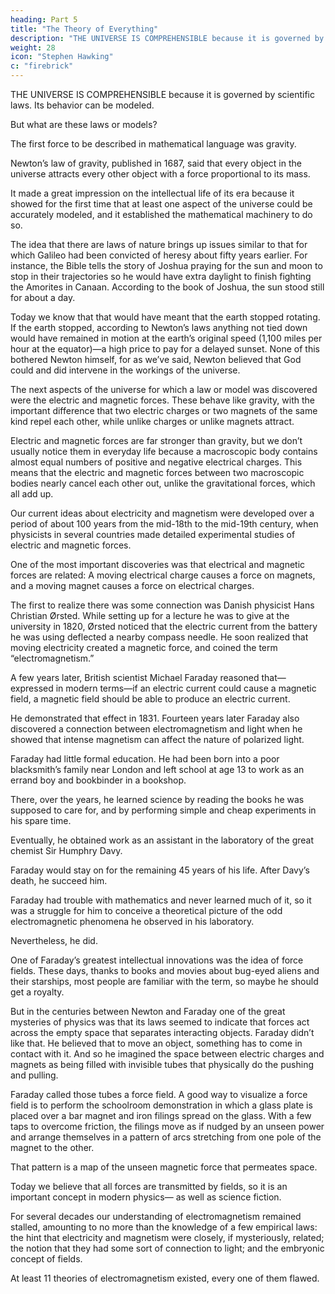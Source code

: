 ```yaml
---
heading: Part 5
title: "The Theory of Everything"
description: "THE UNIVERSE IS COMPREHENSIBLE because it is governed by scientific laws. Its behavior can be modeled."
weight: 28
icon: "Stephen Hawking"
c: "firebrick"
---
```


<!-- The most incomprehensible thing about the universe is that it is comprehensible.
—ALBERT EINSTEIN -->

THE UNIVERSE IS COMPREHENSIBLE because it is governed by scientific laws. Its behavior can be modeled. 

But what are these laws or models? 

The first force to be described in mathematical language was gravity. 

Newton’s law of gravity, published in 1687, said that every
object in the universe attracts every other object with a force proportional to its mass. 

It made a great impression on the intellectual life of its era because it showed for the first time that at least one aspect of the universe could be accurately modeled, and it established the mathematical machinery to do so. 

The idea that there are laws of nature brings up issues similar to that for which Galileo had been convicted of heresy about fifty years earlier. For instance, the Bible tells the story of Joshua praying for the sun and moon to stop in their trajectories so he would have extra daylight to finish fighting the Amorites in Canaan. According to the book of Joshua, the sun stood still for about a day.

Today we know that that would have meant that the earth stopped rotating. If the earth stopped, according to Newton’s laws anything not tied down would have remained in motion at the earth’s original speed (1,100 miles per hour at the equator)—a high price to pay for a delayed sunset. None of this bothered Newton himself, for as we’ve said, Newton believed that God could and did intervene in the workings of the universe.

The next aspects of the universe for which a law or model was discovered were the electric and magnetic forces. These behave like gravity, with the important difference that two electric charges or two magnets of the same kind repel each other, while unlike charges or unlike magnets attract.

Electric and magnetic forces are far stronger than gravity, but we don’t usually notice them in everyday life because a macroscopic body contains almost equal numbers of positive and negative electrical charges. This means that the electric and magnetic forces between two macroscopic bodies nearly cancel each other out, unlike the gravitational forces, which all add up.

Our current ideas about electricity and magnetism were developed over a period of about 100 years from the mid-18th to the mid-19th century, when physicists in several countries made detailed experimental studies of electric and magnetic forces. 

One of the most important discoveries was that electrical and magnetic forces are related: A moving electrical
charge causes a force on magnets, and a moving magnet causes a force on electrical charges. 

The first to realize there was some connection was Danish physicist Hans Christian Ørsted. While setting up for a lecture he was to give at the university in 1820, Ørsted noticed that the electric current from the battery he was using deflected a nearby compass needle. He soon realized that moving electricity created a magnetic force, and coined the term “electromagnetism.” 

A few years later, British scientist Michael Faraday reasoned that—expressed in modern terms—if an electric current could cause a magnetic field, a magnetic field should be able to produce an electric current.

He demonstrated that effect in 1831. Fourteen years later Faraday also discovered a connection between electromagnetism and light when he showed that intense magnetism can affect the nature of polarized light.

Faraday had little formal education. He had been born into a poor blacksmith’s family near London and left school at age 13 to work as an errand boy and bookbinder in a bookshop.

There, over the years, he learned science by reading the books he was supposed to care for, and by performing simple and cheap experiments in his spare time. 

Eventually, he obtained work as an assistant in the laboratory of the great chemist Sir Humphry Davy. 

Faraday would stay on for the remaining 45 years of his life. After Davy’s death, he succeed him. 

Faraday had trouble with mathematics and never learned much of it, so it was a struggle for him to conceive a theoretical picture of the odd electromagnetic phenomena he observed in his laboratory. 

Nevertheless, he did.

One of Faraday’s greatest intellectual innovations was the idea of force fields. These days, thanks to books and movies about bug-eyed aliens and their starships, most people are familiar with the term, so maybe he should get a royalty. 

But in the centuries between Newton and Faraday one of the great mysteries of physics was that its laws seemed to indicate that forces act across the empty space that separates interacting objects. Faraday didn’t like that. He believed that to move an object, something has to come in contact with it. And so he imagined the space between electric charges and magnets as being filled with invisible tubes that physically do the pushing and pulling.

Faraday called those tubes a force field. A good way to visualize a force field is to perform the schoolroom demonstration in which a glass plate is placed over a bar magnet and iron filings spread on the glass. With a few taps to overcome friction, the filings move as if nudged by an unseen power and arrange themselves in a pattern of arcs stretching from one pole of the magnet to the other. 

That pattern is a map of the unseen magnetic force that permeates space. 

Today we believe that all forces are transmitted by fields, so it is an important concept in modern physics— as well as science fiction.

For several decades our understanding of electromagnetism remained stalled, amounting to no more than the knowledge of a few empirical laws: the hint that electricity and magnetism were closely, if mysteriously, related; the notion that they had some sort of connection to light; and the embryonic concept of fields. 

At least 11 theories of electromagnetism existed, every one of them flawed. 
